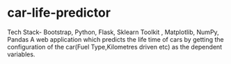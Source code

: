 # car-life-predictor

Tech Stack- Bootstrap, Python, Flask, Sklearn Toolkit , Matplotlib, NumPy, Pandas
A web application which predicts the life time of cars by getting the configuration of the 
car(Fuel Type,Kilometres driven etc) as the dependent variables.
